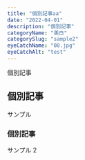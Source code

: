 ```yaml
---
title: "個別記事aa"
date: "2022-04-01"
description: "個別記事"
categoryName: "美白"
categorySlug: "sample2"
eyeCatchName: "00.jpg"
eyeCatchAlt: "test"
---
```


個別記事

## 個別記事

サンプル

### 個別記事

サンプル 2
